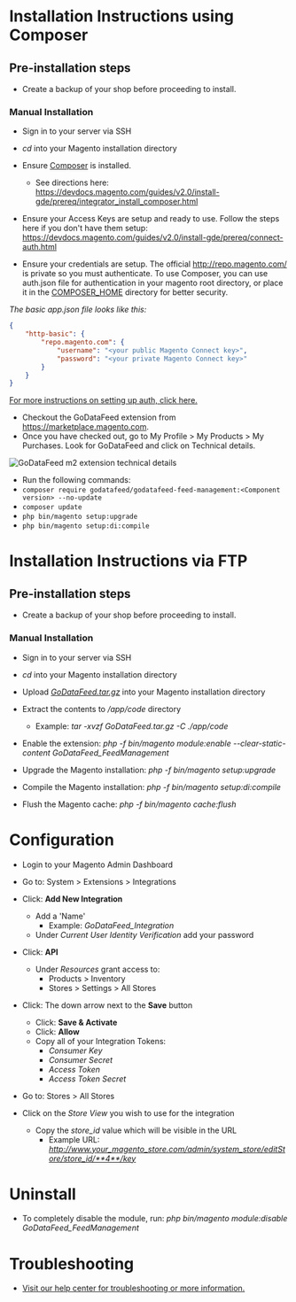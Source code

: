 

# Installation Instructions using Composer

## Pre-installation steps

* Create a backup of your shop before proceeding to install.

### Manual Installation

* Sign in to your server via SSH

* *cd* into your Magento installation directory

* Ensure <a href="https://getcomposer.org/" target=_blank>Composer</a> is installed. 
	* See directions here: https://devdocs.magento.com/guides/v2.0/install-gde/prereq/integrator_install_composer.html

* Ensure your Access Keys are setup and ready to use. Follow the steps here if you don't have them setup: https://devdocs.magento.com/guides/v2.0/install-gde/prereq/connect-auth.html

* Ensure your credentials are setup. The official <a href="http://repo.magento.com/" target=_blank>http://repo.magento.com/</a> is private so you must authenticate. To use Composer, you can use auth.json file for authentication in your magento root directory, or place it in the <a href="https://getcomposer.org/doc/03-cli.md#composer-home" target=_blanks>COMPOSER_HOME</a> directory for better security.

*The basic app.json file looks like this:*

```json
{
    "http-basic": {
        "repo.magento.com": {
			"username": "<your public Magento Connect key>",
			"password": "<your private Magento Connect key>"
        }
    }
}
```
[For more instructions on setting up auth, click here.](For%20more%20instructions,%20see%20https://devdocs.magento.com/guides/v2.0/install-gde/prereq/dev_install.html#instgde-prereq-compose-clone-auth)

 * Checkout the GoDataFeed extension from https://marketplace.magento.com.
 * Once you have checked out, go to My Profile > My Products > My Purchases. Look for GoDataFeed and click on Technical details.
 
 ![GoDataFeed m2 extension technical details](https://s3.amazonaws.com/static.godatafeed.com/content/docs/GoDataFeed_FeedManagement_Install.png)
 
 * Run the following commands:
 * `composer require godatafeed/godatafeed-feed-management:<Component version> --no-update`
 * `composer update`
 * `php bin/magento setup:upgrade`
 * `php bin/magento setup:di:compile`
 
 # Installation Instructions via FTP

## Pre-installation steps

* Create a backup of your shop before proceeding to install.

### Manual Installation

* Sign in to your server via SSH

* *cd* into your Magento installation directory

* Upload *[GoDataFeed.tar.gz](https://github.com/GoDataFeed/godatafeed-integration-m2/releases/latest)* into your Magento installation directory

* Extract the contents to */app/code* directory
  * Example: *tar -xvzf GoDataFeed.tar.gz -C ./app/code*

* Enable the extension: *php -f bin/magento module:enable --clear-static-content GoDataFeed_FeedManagement*

* Upgrade the Magento installation: *php -f bin/magento setup:upgrade*

* Compile the Magento installation: *php -f bin/magento setup:di:compile*

* Flush  the Magento cache: *php -f bin/magento cache:flush*



# Configuration

* Login to your Magento Admin Dashboard

* Go to: System > Extensions > Integrations

* Click: **Add New Integration**
  * Add a 'Name'
    * Example: *GoDataFeed_Integration*
  * Under *Current User Identity Verification* add your password
* Click: **API**
  * Under *Resources* grant access to:
    * Products > Inventory
    * Stores > Settings > All Stores
* Click: The down arrow next to the **Save** button
  * Click: **Save & Activate**
  * Click: **Allow**
  * Copy all of your Integration Tokens:
    * *Consumer Key*
    * *Consumer Secret*
    * *Access Token*
    * *Access Token Secret*

* Go to: Stores > All Stores

* Click on the *Store View* you wish to use for the integration
  * Copy the *store_id* value which will be visible in the URL
    * Example URL: *http://www.your_magento_store.com/admin/system_store/editStore/store_id/**4**/key*

# Uninstall

* To completely disable the module, run: *php bin/magento module:disable GoDataFeed_FeedManagement*

# Troubleshooting
 * [Visit our help center for troubleshooting or more information.](https://help.godatafeed.com/hc/en-us/sections/115000914112)
